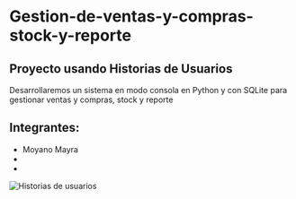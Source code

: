 <h1>Gestion-de-ventas-y-compras-stock-y-reporte</h1> 
<h2>Proyecto usando Historias de Usuarios</h2>
<p>Desarrollaremos un sistema en modo consola en Python y con SQLite para gestionar ventas y compras, stock y reporte</p>
<h2>Integrantes: </h2>
<ul>
  <li>Moyano Mayra</li>
  <li></li>
  <li></li>
</ul>
<img srl=https://julibetancur.blog/wp-content/uploads/2018/01/png-image-90b34c7fa176-1.png?w=447&h=350 alt="Historias de usuarios">
